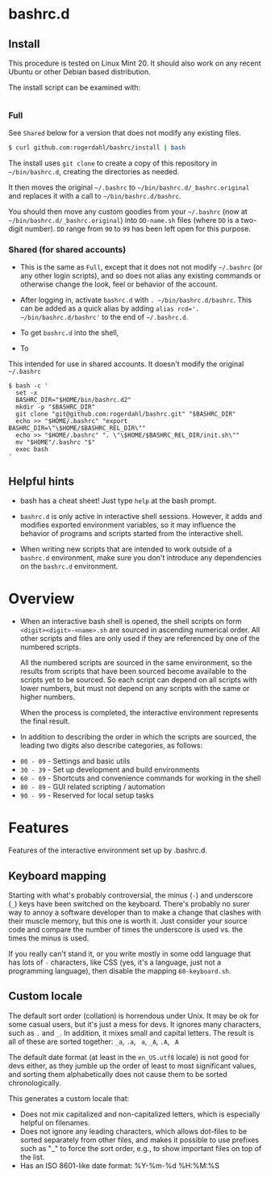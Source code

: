 
# bashrc.d

## Install

This procedure is tested on Linux Mint 20. It should also work on any recent Ubuntu or other Debian based distribution.

The install script can be examined with:

```shell

```

### Full

See `Shared` below for a version that does not modify any existing files.

```bash
$ curl github.com:rogerdahl/bashrc/install | bash
```

The install uses `git clone` to create a copy of this repository in `~/bin/bashrc.d`, creating the directories as needed.

It then moves the original `~/.bashrc` to `~/bin/bashrc.d/_bashrc.original` and replaces it with a call to `~/bin/bashrc.d/bashrc`.

You should then move any custom goodies from your `~/.bashrc` (now at `~/bin/bashrc.d/_bashrc.original`) into `DD-name.sh` files (where `DD` is a two-digit number). `DD` range from `90` to `99` has been left open for this purpose.


### Shared (for shared accounts)

- This is the same as `Full`, except that it does not not modify `~/.bashrc` (or any other login scripts), and so does not alias any existing commands or otherwise change the look, feel or behavior of the account.

- After logging in, activate `bashrc.d` with `. ~/bin/bashrc.d/bashrc`. This can be added as a quick alias by adding `alias rcd='. ~/bin/bashrc.d/bashrc'` to the end of `~/.bashrc.d`.


- To get `bashrc.d` into the shell, 

- To 


This intended for use in shared accounts. It doesn't modify the original `~/.bashrc`

```shell script
$ bash -c '
  set -x
  BASHRC_DIR="$HOME/bin/bashrc.d2"
  mkdir -p "$BASHRC_DIR"
  git clone "git@github.com:rogerdahl/bashrc.git" "$BASHRC_DIR"
  echo >> "$HOME/.bashrc" "export BASHRC_DIR=\"\$HOME/$BASHRC_REL_DIR\""
  echo >> "$HOME/.bashrc" ". \"\$HOME/$BASHRC_REL_DIR/init.sh\""
  mv "$HOME"/.bashrc "$"
  exec bash
'
```

## Helpful hints

- bash has a cheat sheet! Just type `help` at the bash prompt.

- `bashrc.d` is only active in interactive shell sessions. However, it adds and modifies exported environment variables, so it may influence the behavior of programs and scripts started from the interactive shell.

- When writing new scripts that are intended to work outside of a `bashrc.d` environment, make sure you don't introduce any dependencies on the `bashrc.d` environment.

# Overview

* When an interactive bash shell is opened, the shell scripts on form `<digit><digit>-<name>.sh` are sourced in ascending numerical order. All other scripts and files are only used if they are referenced by one of the numbered scripts.
 
  All the numbered scripts are sourced in the same environment, so the results from scripts that have been sourced become available to the scripts yet to be sourced. So each script can depend on all scripts with lower numbers, but must not depend on any scripts with the same or higher numbers.
  
  When the process is completed, the interactive environment represents the final result.

* In addition to describing the order in which the scripts are sourced, the leading two digits also describe categories, as follows:

- `00 - 09` - Settings and basic utils
- `30 - 39` - Set up development and build environments
- `60 - 69` - Shortcuts and convenience commands for working in the shell
- `80 - 89` - GUI related scripting / automation
- `90 - 99` - Reserved for local setup tasks

# Features

Features of the interactive environment set up by .bashrc.d.

## Keyboard mapping

Starting with what's probably controversial, the minus (`-`) and underscore (`_`) keys have been switched on the keyboard. There's probably no surer way to annoy a software developer than to make a change that clashes with their muscle memory, but this one is worth it. Just consider your source code and compare the number of times the underscore is used vs. the times the minus is used.

If you really can't stand it, or you write mostly in some odd language that has lots of `-` characters, like CSS (yes, it's a language, just not a programming language), then disable the mapping `60-keyboard.sh`.  


## Custom locale

The default sort order (collation) is horrendous under Unix. It may be ok for some casual users, but it's just a mess for devs. It ignores many characters, such as `.` and `_`. In addition, it mixes small and capital letters. The result is all of these are sorted together: `_a`, `.a`, ` a`, `_A`, `.A`, ` A`

The default date format (at least in the `en_US.utf8` locale) is not good for devs either, as they jumble up the order of least to most significant values, and sorting them alphabetically does not cause them to be sorted chronologically.

This generates a custom locale that:

- Does not mix capitalized and non-capitalized letters, which is especially helpful on filenames.
- Does not ignore any leading characters, which allows dot-files to be sorted separately from other files, and makes it possible to use prefixes such as "_" to force the sort order, e.g., to show important files on top of the list.
- Has an ISO 8601-like date format: %Y-%m-%d %H:%M:%S

